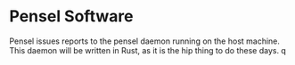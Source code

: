 # Pensel Software

Pensel issues reports to the pensel daemon running on the host machine. This daemon will be written in Rust, as it is the hip thing to do these days.
q
